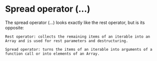 # Spread operator (...)

The spread operator (...) looks exactly like the rest operator, but is its opposite:

```
Rest operator: collects the remaining items of an iterable into an Array and is used for rest parameters and destructuring.

Spread operator: turns the items of an iterable into arguments of a function call or into elements of an Array.
```